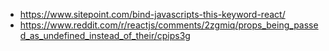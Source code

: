 - https://www.sitepoint.com/bind-javascripts-this-keyword-react/
- https://www.reddit.com/r/reactjs/comments/2zgmiq/props_being_passed_as_undefined_instead_of_their/cpips3g
